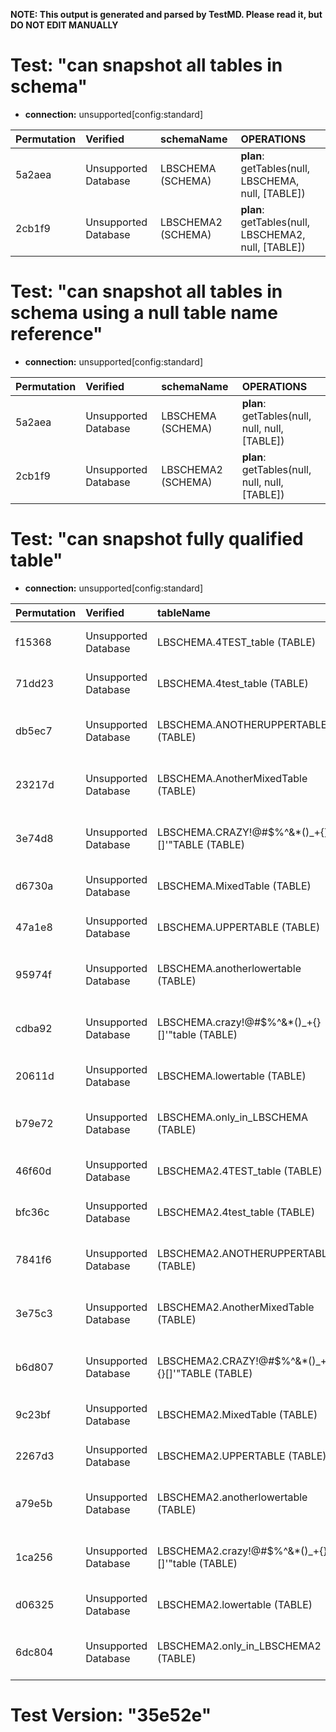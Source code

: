 **NOTE: This output is generated and parsed by TestMD. Please read it, but DO NOT EDIT MANUALLY**

# Test: "can snapshot all tables in schema" #

- **connection:** unsupported[config:standard]

| Permutation | Verified             | schemaName         | OPERATIONS
| :---------- | :------------------- | :----------------- | :------
| 5a2aea      | Unsupported Database | LBSCHEMA (SCHEMA)  | **plan**: getTables(null, LBSCHEMA, null, [TABLE])
| 2cb1f9      | Unsupported Database | LBSCHEMA2 (SCHEMA) | **plan**: getTables(null, LBSCHEMA2, null, [TABLE])

# Test: "can snapshot all tables in schema using a null table name reference" #

- **connection:** unsupported[config:standard]

| Permutation | Verified             | schemaName         | OPERATIONS
| :---------- | :------------------- | :----------------- | :------
| 5a2aea      | Unsupported Database | LBSCHEMA (SCHEMA)  | **plan**: getTables(null, null, null, [TABLE])
| 2cb1f9      | Unsupported Database | LBSCHEMA2 (SCHEMA) | **plan**: getTables(null, null, null, [TABLE])

# Test: "can snapshot fully qualified table" #

- **connection:** unsupported[config:standard]

| Permutation | Verified             | tableName                                       | OPERATIONS
| :---------- | :------------------- | :---------------------------------------------- | :------
| f15368      | Unsupported Database | LBSCHEMA.4TEST_table (TABLE)                    | **plan**: getTables(null, LBSCHEMA, 4TEST\_table, [TABLE])
| 71dd23      | Unsupported Database | LBSCHEMA.4test_table (TABLE)                    | **plan**: getTables(null, LBSCHEMA, 4test\_table, [TABLE])
| db5ec7      | Unsupported Database | LBSCHEMA.ANOTHERUPPERTABLE (TABLE)              | **plan**: getTables(null, LBSCHEMA, ANOTHERUPPERTABLE, [TABLE])
| 23217d      | Unsupported Database | LBSCHEMA.AnotherMixedTable (TABLE)              | **plan**: getTables(null, LBSCHEMA, AnotherMixedTable, [TABLE])
| 3e74d8      | Unsupported Database | LBSCHEMA.CRAZY!@#\$%^&*()_+{}[]'"TABLE (TABLE)  | **plan**: getTables(null, LBSCHEMA, CRAZY!@#\\$\%^&*()\_+{}[]'"TABLE, [TABLE])
| d6730a      | Unsupported Database | LBSCHEMA.MixedTable (TABLE)                     | **plan**: getTables(null, LBSCHEMA, MixedTable, [TABLE])
| 47a1e8      | Unsupported Database | LBSCHEMA.UPPERTABLE (TABLE)                     | **plan**: getTables(null, LBSCHEMA, UPPERTABLE, [TABLE])
| 95974f      | Unsupported Database | LBSCHEMA.anotherlowertable (TABLE)              | **plan**: getTables(null, LBSCHEMA, anotherlowertable, [TABLE])
| cdba92      | Unsupported Database | LBSCHEMA.crazy!@#\$%^&*()_+{}[]'"table (TABLE)  | **plan**: getTables(null, LBSCHEMA, crazy!@#\\$\%^&*()\_+{}[]'"table, [TABLE])
| 20611d      | Unsupported Database | LBSCHEMA.lowertable (TABLE)                     | **plan**: getTables(null, LBSCHEMA, lowertable, [TABLE])
| b79e72      | Unsupported Database | LBSCHEMA.only_in_LBSCHEMA (TABLE)               | **plan**: getTables(null, LBSCHEMA, only\_in\_LBSCHEMA, [TABLE])
| 46f60d      | Unsupported Database | LBSCHEMA2.4TEST_table (TABLE)                   | **plan**: getTables(null, LBSCHEMA2, 4TEST\_table, [TABLE])
| bfc36c      | Unsupported Database | LBSCHEMA2.4test_table (TABLE)                   | **plan**: getTables(null, LBSCHEMA2, 4test\_table, [TABLE])
| 7841f6      | Unsupported Database | LBSCHEMA2.ANOTHERUPPERTABLE (TABLE)             | **plan**: getTables(null, LBSCHEMA2, ANOTHERUPPERTABLE, [TABLE])
| 3e75c3      | Unsupported Database | LBSCHEMA2.AnotherMixedTable (TABLE)             | **plan**: getTables(null, LBSCHEMA2, AnotherMixedTable, [TABLE])
| b6d807      | Unsupported Database | LBSCHEMA2.CRAZY!@#\$%^&*()_+{}[]'"TABLE (TABLE) | **plan**: getTables(null, LBSCHEMA2, CRAZY!@#\\$\%^&*()\_+{}[]'"TABLE, [TABLE])
| 9c23bf      | Unsupported Database | LBSCHEMA2.MixedTable (TABLE)                    | **plan**: getTables(null, LBSCHEMA2, MixedTable, [TABLE])
| 2267d3      | Unsupported Database | LBSCHEMA2.UPPERTABLE (TABLE)                    | **plan**: getTables(null, LBSCHEMA2, UPPERTABLE, [TABLE])
| a79e5b      | Unsupported Database | LBSCHEMA2.anotherlowertable (TABLE)             | **plan**: getTables(null, LBSCHEMA2, anotherlowertable, [TABLE])
| 1ca256      | Unsupported Database | LBSCHEMA2.crazy!@#\$%^&*()_+{}[]'"table (TABLE) | **plan**: getTables(null, LBSCHEMA2, crazy!@#\\$\%^&*()\_+{}[]'"table, [TABLE])
| d06325      | Unsupported Database | LBSCHEMA2.lowertable (TABLE)                    | **plan**: getTables(null, LBSCHEMA2, lowertable, [TABLE])
| 6dc804      | Unsupported Database | LBSCHEMA2.only_in_LBSCHEMA2 (TABLE)             | **plan**: getTables(null, LBSCHEMA2, only\_in\_LBSCHEMA2, [TABLE])

# Test Version: "35e52e" #